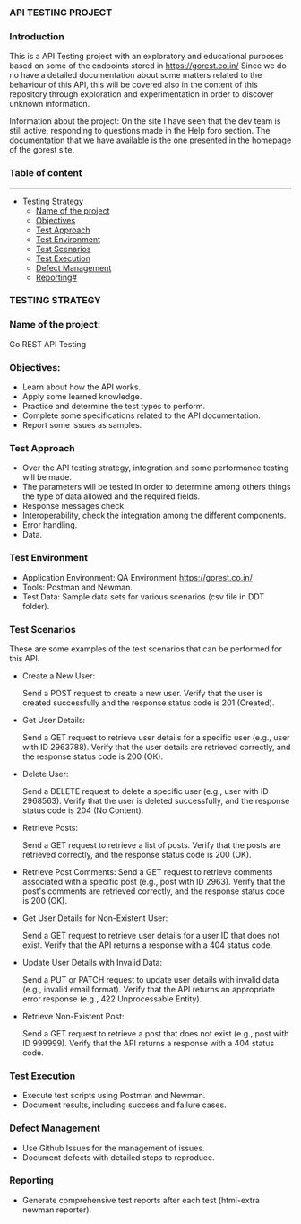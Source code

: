 ### API TESTING PROJECT
### Introduction

This is a API Testing project with an exploratory and educational purposes based on some of the endpoints stored in https://gorest.co.in/
Since we do no have a detailed documentation about some matters related to the behaviour of this API, this will be covered also in the content of this repository through exploration and experimentation in order to discover unknown information.

Information about the project: 
On the site I have seen that the dev team is still active, responding to questions made in the Help foro section.
The documentation that we have available is the one presented in the homepage of the gorest site.

### Table of content
------

- [Testing Strategy](#testing-strategy)
   - [Name of the project](#name-of-the-project)
   - [Objectives](#objectives)
   - [Test Approach](#test-approach)
   - [Test Environment](#test-environment)
   - [Test Scenarios](#test-scenarios)
   - [Test Execution](#test-execution)
   - [Defect Management](#defect-management)
   - [Reporting#](#reporting)
  

### TESTING STRATEGY

### Name of the project:

Go REST API Testing

### Objectives:

- Learn about how the API works. 
- Apply some learned knowledge.
- Practice and determine the test types to perform.
- Complete some specifications related to the API documentation.
- Report some issues as samples.

### Test Approach

- Over the API testing strategy, integration and some performance testing will be made.
- The parameters will be tested in order to determine among others things the type of data allowed and the required fields.
- Response messages check.
- Interoperability, check the integration among the different components.
- Error handling.
- Data.

### Test Environment

- Application Environment: QA Environment https://gorest.co.in/
- Tools: Postman and Newman.
- Test Data: Sample data sets for various scenarios (csv file in DDT folder).

### Test Scenarios

These are some examples of the test scenarios that can be performed for this API.

- Create a New User: 

    Send a POST request to create a new user.
    Verify that the user is created successfully and the response status code is 201 (Created).

- Get User Details:

    Send a GET request to retrieve user details for a specific user (e.g., user with ID 2963788).
    Verify that the user details are retrieved correctly, and the response status code is 200 (OK).

- Delete User:

    Send a DELETE request to delete a specific user (e.g., user with ID 2968563).
    Verify that the user is deleted successfully, and the response status code is 204 (No Content).

- Retrieve Posts:
  
     Send a GET request to retrieve a list of posts.
     Verify that the posts are retrieved correctly, and the response status code is 200 (OK).

- Retrieve Post Comments:
     Send a GET request to retrieve comments associated with a specific post (e.g., post with ID 2963).
     Verify that the post's comments are retrieved correctly, and the response status code is 200 (OK).

- Get User Details for Non-Existent User:

     Send a GET request to retrieve user details for a user ID that does not exist.
     Verify that the API returns a response with a 404 status code.

- Update User Details with Invalid Data:

     Send a PUT or PATCH request to update user details with invalid data (e.g., invalid email format).
     Verify that the API returns an appropriate error response (e.g., 422 Unprocessable Entity).

- Retrieve Non-Existent Post:

     Send a GET request to retrieve a post that does not exist (e.g., post with ID 999999).
     Verify that the API returns a response with a 404 status code.

### Test Execution 

- Execute test scripts using Postman and Newman.
- Document results, including success and failure cases.

### Defect Management
- Use Github Issues for the management of issues.
- Document defects with detailed steps to reproduce.
    
### Reporting
- Generate comprehensive test reports after each test (html-extra newman reporter).
